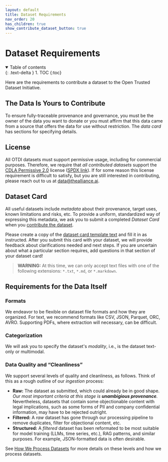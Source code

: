 ```yaml
---
layout: default
title: Dataset Requirements
nav_order: 20
has_children: true
show_contribute_dataset_button: true
---
```


# Dataset Requirements

<details open markdown="block">
  <summary>
    Table of contents
  </summary>
  {: .text-delta }
1. TOC
{:toc}
</details>

Here are the requirements to contribute a dataset to the Open Trusted Dataset Initiative.

## The Data Is Yours to Contribute

To ensure fully-traceable provenance and governance, you must be the owner of the data you want to donate or you must affirm that this data came from a source that offers the data for use without restriction. The _data card_ has sections for specifying details. 

## License

All OTDI datasets must support permissive usage, including for commercial purposes. Therefore, we require that _all contributed datasets_ support the [CDLA Permissive 2.0](https://cdla.dev/permissive-2-0/) license ([SPDX link](https://spdx.org/licenses/CDLA-Permissive-2.0.html)). If for some reason this license requirement is difficult to satisfy, but you are still interested in contributing, please reach out to us at [data@thealliance.ai](mailto:data@thealliance.ai).

## Dataset Card

All useful datasets include _metadata_ about their provenance, target uses, known limitations and risks, etc. To provide a uniform, standardized way of expressing this metadata, we ask you to submit a completed _Dataset Card_ when you [contribute the dataset]({{site.baseurl}}/contributing).

Please create a copy of the [dataset card template text]({{site.baseurl}}/dataset-requirements/dataset-card-template) and fill it in as instructed. After you submit this card with your dataset, we will provide feedback about clarifications needed and next steps. If you are uncertain about what a particular section requires, add questions in that section of your dataset card!

> **WARNING:** At this time, we can only accept text files with one of the following extensions: `*.txt`, `*.md`, or `*.markdown`.

## Requirements for the Data Itself

### Formats

We endeavor to be flexible on dataset file formats and how they are organized. For text, we recommend formats like CSV, JSON, Parquet, ORC, AVRO. Supporting PDFs, where extraction will necessary, can be difficult.

### Categorization

We will ask you to specify the dataset's _modality_, i.e., is the dataset text-only or multimodal. 

### Data Quality and &ldquo;Cleanliness&rdquo;

We support several levels of quality and cleanliness, as follows. Think of this as a rough outline of our _ingestion_ process:

* **Raw:** The dataset as submitted, which could already be in good shape. _Our most important criteria at this stage is **unambigious provenance**._ Nevertheless, datasets that contain some objectionable content with legal implications, such as some forms of PII and company confidential information, may have to be rejected outright.
* **Filtered:** A _raw_ dataset has gone through our processing pipeline to remove duplicates, filter for objectional content, etc.
* **Structured:** A _filtered_ dataset has been reformated to be most suitable for model training (LLMs, time series, etc.), RAG patterns, and similar purposes. For example, JSON-formatted data is often desirable. 

See [How We Process Datasets]({{site.baseurl}}/our-processing) for more details on these levels and how we process datasets.
